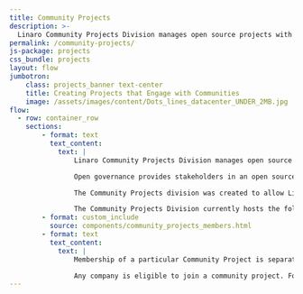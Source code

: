 ```yaml
---
title: Community Projects
description: >-
  Linaro Community Projects Division manages open source projects with open governance.
permalink: /community-projects/
js-package: projects
css_bundle: projects
layout: flow
jumbotron:
    class: projects_banner text-center
    title: Creating Projects that Engage with Communities
    image: /assets/images/content/Dots_lines_datacenter_UNDER_2MB.jpg
flow:
  - row: container_row
    sections:
        - format: text
          text_content:
            text: |
                Linaro Community Projects Division manages open source projects with open governance.

                Open governance provides stakeholders in an open source project with transparent mechanisms for managing ecosystem contributions and project roadmaps. It gives a project freedom from one company’s ownership and agenda, which can be critical in driving wide adoption of a particular codebase, especially when investment is needed by those who want to deploy the code to enable their commercial offering. Open governance gives transparent rules about how the codebase will evolve and safeguards these investments.

                The Community Projects division was created to allow Linaro-hosted open source projects to become open-governance and make them more accessible. Linaro felt there needed to be a choice for new, cross-architecture, open source, open governance projects. While Linaro is a major player in the Arm ecosystem, community projects are intended to be cross-architecture.

                The Community Projects Division currently hosts the following projects:
        - format: custom_include
          source: components/community_projects_members.html
        - format: text
          text_content:
            text: |
                Membership of a particular Community Project is separate from Linaro membership and Linaro membership is not required. The project is controlled by the project board while Linaro provides legal and financial hosting and support.

                Any company is eligible to join a community project. For more information, please click on the relevant project.
---
```

